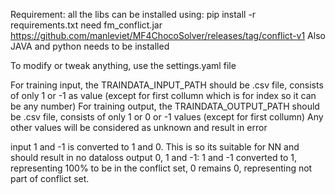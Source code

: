 
Requirement: 
all the libs can be installed using:
    pip install -r requirements.txt
need fm_conflict.jar
https://github.com/manleviet/MF4ChocoSolver/releases/tag/conflict-v1
Also JAVA and python needs to be installed


To modify or tweak anything, use the settings.yaml file

For training input, the TRAINDATA_INPUT_PATH should be .csv file, consists of only 1 or -1 as value (except for first collumn which is for index so it can be any number)
For training output, the TRAINDATA_OUTPUT_PATH should be .csv file, consists of only 1 or 0 or -1 values (except for first collumn)
Any other values will be considered as unknown and result in error

input 1 and -1 is converted to 1 and 0. This is so its suitable for NN and should result in no dataloss
output 0, 1 and -1: 1 and -1 converted to 1, representing 100% to be in the conflict set, 0 remains 0, representing not part of conflict set.

